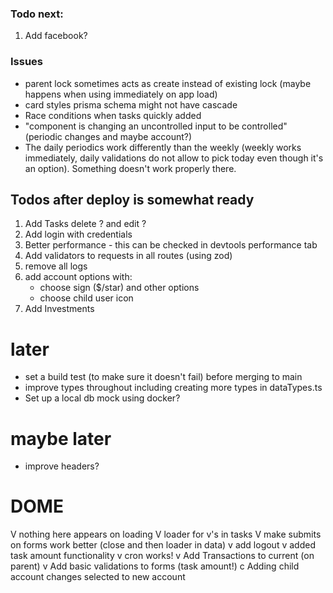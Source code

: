 ### Todo next:

1. Add facebook?

### Issues

- parent lock sometimes acts as create instead of existing lock
  (maybe happens when using immediately on app load)
- card styles prisma schema might not have cascade
- Race conditions when tasks quickly added
- "component is changing an uncontrolled input to be controlled" (periodic changes and maybe account?)
- The daily periodics work differently than the weekly (weekly works immediately, daily validations do not allow to pick today even though it's an option). Something doesn't work properly there.

## Todos after deploy is somewhat ready

1. Add Tasks delete ? and edit ?
2. Add login with credentials
3. Better performance - this can be checked in devtools performance tab
4. Add validators to requests in all routes (using zod)
5. remove all logs
6. add account options with:
   - choose sign ($/star) and other options
   - choose child user icon
7. Add Investments

# later

- set a build test (to make sure it doesn't fail) before merging to main
- improve types throughout including creating more types in dataTypes.ts
- Set up a local db mock using docker?

# maybe later

- improve headers?

# DOME

V nothing here appears on loading
V loader for v's in tasks
V make submits on forms work better (close and then loader in data)
v add logout
v added task amount functionality
v cron works!
v Add Transactions to current (on parent)
v Add basic validations to forms (task amount!)
c Adding child account changes selected to new account
